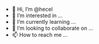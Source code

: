 - 👋 Hi, I’m @hecel
- 👀 I’m interested in ...
- 🌱 I’m currently learning ...
- 💞️ I’m looking to collaborate on ...
- 📫 How to reach me ...

<!---
hecel/hecel is a ✨ special ✨ repository because its `README.md` (this file) appears on your GitHub profile.
You can click the Preview link to take a look at your changes.
--->
